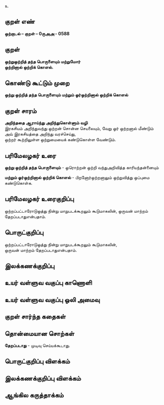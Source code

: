 உ

## குறள் எண் 

**ஒற்றாடல் – குறள் – 0ருஅஅ - 0588**  

## குறள் 

**ஒற்றுஒற்றித் தந்த பொருளையும் மற்றுமோர்  
ஒற்றினால் ஒற்றிக் கொளல்.**  

## கொண்டு கூட்டும் முறை

**ஒற்று ஒற்றித் தந்த பொருளையும் மற்றும் ஓர்ஒற்றினால் ஒற்றிக் கொளல்** 

## குறள் சாரம் 

**அறிந்ததை ஆராய்ந்து அறிந்துகொள்ளும் வழி**  
இரகசியம் அறிந்துவந்து ஒற்றன் சொன்ன செயலையும், வேறு ஓர் ஒற்றனால் மீண்டும் அவ் இரகசியத்தை அறிந்து வரச்செய்து,  
ஒற்றர் கூற்றிலுள்ள ஒற்றுமையைக் கண்டுகொள்ள வேண்டும்.  

## பரிமேலழகர் உரை

**ஒற்று ஒற்றித் தந்த பொருளையும்** - ஒரொற்றன் ஒற்றி வந்துஅறிவித்த காரியந்தன்னையும்  

**மற்றும் ஓர்ஒற்றினால் ஒற்றிக் கொளல்** - பிறனோர்ஒற்றனாலும் ஒற்றுவித்து ஒப்புமை கண்டுகொள்க.   
  

## பரிமேலழகர் உரைகுறிப்பு   

ஒற்றப்பட்டாரோடுஒத்து நின்று மாறுபடக்கூறலும் கூடுமாகலின், ஒருவன் மாற்றம் தேறப்படாதுஎன்பதாம்.  

## பொருட்குறிப்பு 

ஒற்றப்பட்டாரோடுஒத்து நின்று மாறுபடக்கூறலும் கூடுமாகலின்,  
ஒருவன் மாற்றம் தேறப்படாதுஎன்பதாம்.    

## இலக்கணக்குறிப்பு  


## உயர் வள்ளுவ வகுப்பு காணொளி


## உயர் வள்ளுவ வகுப்பு ஒலி அமைவு 

 
## குறள் சார்ந்த கதைகள் 


## தொன்மையான சொற்கள்

**தேறப்படாது** - முடிவு செய்யக்கூடாது.  

## பொருட்குறிப்பு விளக்கம்


## இலக்கணக்குறிப்பு விளக்கம்


## ஆங்கில கருத்தாக்கம் 


